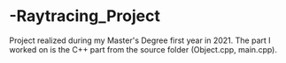 # -Raytracing_Project
Project realized during my Master's Degree first year in 2021. The part I worked on is the C++ part from the source folder (Object.cpp, main.cpp).

